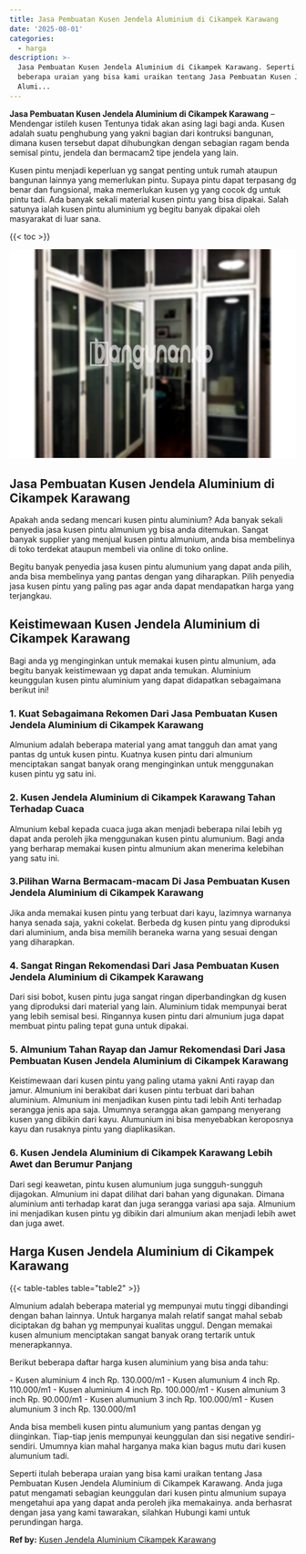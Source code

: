```yaml
---
title: Jasa Pembuatan Kusen Jendela Aluminium di Cikampek Karawang
date: '2025-08-01'
categories:
  - harga
description: >-
  Jasa Pembuatan Kusen Jendela Aluminium di Cikampek Karawang. Seperti itulah
  beberapa uraian yang bisa kami uraikan tentang Jasa Pembuatan Kusen Jendela
  Alumi...
---
```


**Jasa Pembuatan Kusen Jendela Aluminium di Cikampek Karawang** – Mendengar istileh kusen Tentunya tidak akan asing lagi bagi anda. Kusen adalah suatu penghubung yang yakni bagian dari kontruksi bangunan, dimana kusen tersebut dapat dihubungkan dengan sebagian ragam benda semisal pintu, jendela dan bermacam2 tipe jendela yang lain.

Kusen pintu menjadi keperluan yg sangat penting untuk rumah ataupun bangunan lainnya yang memerlukan pintu. Supaya pintu dapat terpasang dg benar dan fungsional, maka memerlukan kusen yg yang cocok dg untuk pintu tadi. Ada banyak sekali material kusen pintu yang bisa dipakai. Salah satunya ialah kusen pintu aluminium yg begitu banyak dipakai oleh masyarakat di luar sana.

{{< toc >}}

![Jasa Pembuatan Kusen Jendela Aluminium di Cikampek Karawang](/images/harga-kusen-jendela-alumunium-05.png)

## Jasa Pembuatan Kusen Jendela Aluminium di Cikampek Karawang

Apakah anda sedang mencari kusen pintu aluminium? Ada banyak sekali penyedia jasa kusen pintu almunium yg bisa anda ditemukan. Sangat banyak supplier yang menjual kusen pintu almunium, anda bisa membelinya di toko terdekat ataupun membeli via online di toko online.

Begitu banyak penyedia jasa kusen pintu alumunium yang dapat anda pilih, anda bisa membelinya yang pantas dengan yang diharapkan. Pilih penyedia jasa kusen pintu yang paling pas agar anda dapat mendapatkan harga yang terjangkau.

## Keistimewaan Kusen Jendela Aluminium di Cikampek Karawang

Bagi anda yg menginginkan untuk memakai kusen pintu almunium, ada begitu banyak keistimewaan yg dapat anda temukan. Aluminium keunggulan kusen pintu aluminium yang dapat didapatkan sebagaimana berikut ini!

### 1\. Kuat Sebagaimana Rekomen Dari Jasa Pembuatan Kusen Jendela Aluminium di Cikampek Karawang

Almunium adalah beberapa material yang amat tangguh dan amat yang pantas dg untuk kusen pintu. Kuatnya kusen pintu dari almunium menciptakan sangat banyak orang menginginkan untuk menggunakan kusen pintu yg satu ini.

### 2\. Kusen Jendela Aluminium di Cikampek Karawang Tahan Terhadap Cuaca

Almunium kebal kepada cuaca juga akan menjadi beberapa nilai lebih yg dapat anda peroleh jika menggunakan kusen pintu alumunium. Bagi anda yang berharap memakai kusen pintu almunium akan menerima kelebihan yang satu ini.

### 3.Pilihan Warna Bermacam-macam Di Jasa Pembuatan Kusen Jendela Aluminium di Cikampek Karawang

Jika anda memakai kusen pintu yang terbuat dari kayu, lazimnya warnanya hanya senada saja, yakni cokelat. Berbeda dg kusen pintu yang diproduksi dari aluminium, anda bisa memilih beraneka warna yang sesuai dengan yang diharapkan.

### 4\. Sangat Ringan Rekomendasi Dari Jasa Pembuatan Kusen Jendela Aluminium di Cikampek Karawang

Dari sisi bobot, kusen pintu juga sangat ringan diperbandingkan dg kusen yang diproduksi dari material yang lain. Aluminium tidak mempunyai berat yang lebih semisal besi. Ringannya kusen pintu dari almunium juga dapat membuat pintu paling tepat guna untuk dipakai.

### 5\. Almunium Tahan Rayap dan Jamur Rekomendasi Dari Jasa Pembuatan Kusen Jendela Aluminium di Cikampek Karawang

Keistimewaan dari kusen pintu yang paling utama yakni Anti rayap dan jamur. Almunium ini berakibat dari kusen pintu terbuat dari bahan aluminium. Almunium ini menjadikan kusen pintu tadi lebih Anti terhadap serangga jenis apa saja. Umumnya serangga akan gampang menyerang kusen yang dibikin dari kayu. Alumunium ini bisa menyebabkan keroposnya kayu dan rusaknya pintu yang diaplikasikan.

### 6\. Kusen Jendela Aluminium di Cikampek Karawang Lebih Awet dan Berumur Panjang

Dari segi keawetan, pintu kusen alumunium juga sungguh-sungguh dijagokan. Almunium ini dapat dilihat dari bahan yang digunakan. Dimana aluminium anti terhadap karat dan juga serangga variasi apa saja. Almunium ini menjadikan kusen pintu yg dibikin dari almunium akan menjadi lebih awet dan juga awet.

## Harga Kusen Jendela Aluminium di Cikampek Karawang

{{< table-tables table="table2" >}}

Almunium adalah beberapa material yg mempunyai mutu tinggi dibandingi dengan bahan lainnya. Untuk harganya malah relatif sangat mahal sebab diciptakan dg bahan yg mempunyai kualitas unggul. Dengan memakai kusen almunium menciptakan sangat banyak orang tertarik untuk menerapkannya.

Berikut beberapa daftar harga kusen aluminium yang bisa anda tahu:

\- Kusen aluminium 4 inch Rp. 130.000/m1 - Kusen alumunium 4 inch Rp. 110.000/m1 - Kusen aluminium 4 inch Rp. 100.000/m1 - Kusen almunium 3 inch Rp. 90.000/m1 - Kusen alumunium 3 inch Rp. 100.000/m1 - Kusen alumunium 3 inch Rp. 130.000/m1

Anda bisa membeli kusen pintu alumunium yang pantas dengan yg diinginkan. Tiap-tiap jenis mempunyai keunggulan dan sisi negative sendiri-sendiri. Umumnya kian mahal harganya maka kian bagus mutu dari kusen alumunium tadi.

Seperti itulah beberapa uraian yang bisa kami uraikan tentang Jasa Pembuatan Kusen Jendela Aluminium di Cikampek Karawang. Anda juga patut mengamati sebagian keunggulan dari kusen pintu almunium supaya mengetahui apa yang dapat anda peroleh jika memakainya. anda berhasrat dengan jasa yang kami tawarakan, silahkan Hubungi kami untuk perundingan harga.

**Ref by:** [Kusen Jendela Aluminium Cikampek Karawang](https://id.wikipedia.org/wiki/Kusen)
